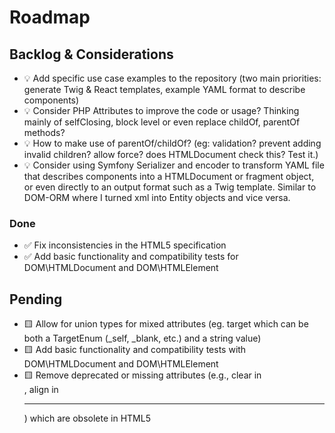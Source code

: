 # Roadmap

## Backlog & Considerations <Badge type="info" text="Ideas" />
- :bulb: Add specific use case examples to the repository (two main priorities: generate Twig & React templates, example YAML format to describe components)
- :bulb: Consider PHP Attributes to improve the code or usage? Thinking mainly of selfClosing, block level or even replace childOf, parentOf methods?
- :bulb: How to make use of parentOf/childOf? (eg: validation? prevent adding invalid children? allow force? does HTMLDocument check this? Test it.)
- :bulb: Consider using Symfony Serializer and encoder to transform YAML file that describes components into a HTMLDocument or fragment object, or even directly to an output format such as a Twig template. Similar to DOM-ORM where I turned xml into Entity objects and vice versa.


### Done <Badge type="warning" text="Pre-Release" />
- :white_check_mark: Fix inconsistencies in the HTML5 specification
- :white_check_mark: Add basic functionality and compatibility tests for DOM\HTMLDocument and DOM\HTMLElement

## Pending <Badge type="tip" text="1.0.0" />
- :yellow_square: Allow for union types for mixed attributes (eg. target which can be both a TargetEnum (_self, _blank, etc.) and a string value)
- :yellow_square: Add basic functionality and compatibility tests with DOM\HTMLDocument and DOM\HTMLElement
- :yellow_square: Remove deprecated or missing attributes (e.g., clear in <br>, align in <hr>) which are obsolete in HTML5
